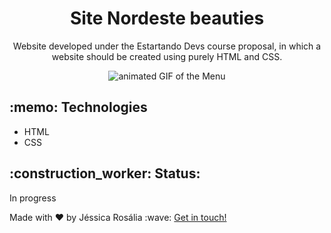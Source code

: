 


<h1 align="center"> Site Nordeste beauties </h1>

<p align="center"> Website developed under the Estartando Devs course proposal, in which a website should be created using purely HTML and CSS. </p>

<p align="center">
  <img src="https://github.com/jessicarf18/instagram-clone/blob/master/assets/gif-instagram.gif" alt="animated GIF of the Menu">
</p>

<h2>:memo: Technologies</h2>
<ul>
  <li>HTML </li>
  <li>CSS </li>
</ul>

<h2> :construction_worker: Status: </h2> In progress

<p>Made with ♥ by Jéssica Rosália :wave: <a href="https://www.linkedin.com/in/j%C3%A9ssica-ros%C3%A1lia-fernandes-310899133/" target=_blank"> Get in touch! </a> </p>
